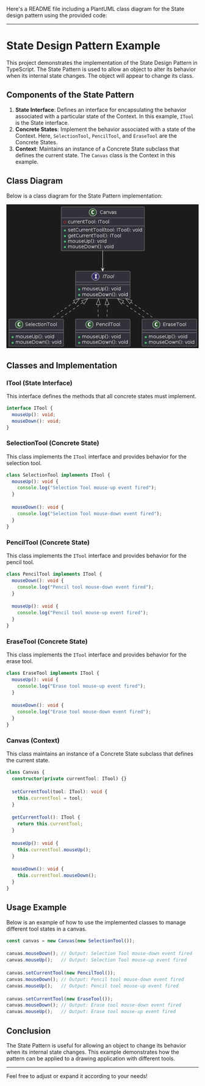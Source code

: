 Here's a README file including a PlantUML class diagram for the State design pattern using the provided code:

---

# State Design Pattern Example

This project demonstrates the implementation of the State Design Pattern in TypeScript. The State Pattern is used to allow an object to alter its behavior when its internal state changes. The object will appear to change its class.

## Components of the State Pattern

1. **State Interface**: Defines an interface for encapsulating the behavior associated with a particular state of the Context. In this example, `ITool` is the State interface.
2. **Concrete States**: Implement the behavior associated with a state of the Context. Here, `SelectionTool`, `PencilTool`, and `EraseTool` are the Concrete States.
3. **Context**: Maintains an instance of a Concrete State subclass that defines the current state. The `Canvas` class is the Context in this example.

## Class Diagram

Below is a class diagram for the State Pattern implementation:

![Strategy Pattern Class Diagram](/images/state-pattern.png)

## Classes and Implementation

### ITool (State Interface)

This interface defines the methods that all concrete states must implement.

```typescript
interface ITool {
  mouseUp(): void;
  mouseDown(): void;
}
```

### SelectionTool (Concrete State)

This class implements the `ITool` interface and provides behavior for the selection tool.

```typescript
class SelectionTool implements ITool {
  mouseUp(): void {
    console.log("Selection Tool mouse-up event fired");
  }

  mouseDown(): void {
    console.log("Selection Tool mouse-down event fired");
  }
}
```

### PencilTool (Concrete State)

This class implements the `ITool` interface and provides behavior for the pencil tool.

```typescript
class PencilTool implements ITool {
  mouseDown(): void {
    console.log("Pencil tool mouse-down event fired");
  }

  mouseUp(): void {
    console.log("Pencil tool mouse-up event fired");
  }
}
```

### EraseTool (Concrete State)

This class implements the `ITool` interface and provides behavior for the erase tool.

```typescript
class EraseTool implements ITool {
  mouseUp(): void {
    console.log("Erase tool mouse-up event fired");
  }

  mouseDown(): void {
    console.log("Erase tool mouse-down event fired");
  }
}
```

### Canvas (Context)

This class maintains an instance of a Concrete State subclass that defines the current state.

```typescript
class Canvas {
  constructor(private currentTool: ITool) {}

  setCurrentTool(tool: ITool): void {
    this.currentTool = tool;
  }

  getCurrentTool(): ITool {
    return this.currentTool;
  }

  mouseUp(): void {
    this.currentTool.mouseUp();
  }

  mouseDown(): void {
    this.currentTool.mouseDown();
  }
}
```


## Usage Example

Below is an example of how to use the implemented classes to manage different tool states in a canvas.

```typescript
const canvas = new Canvas(new SelectionTool());

canvas.mouseDown(); // Output: Selection Tool mouse-down event fired
canvas.mouseUp();   // Output: Selection Tool mouse-up event fired

canvas.setCurrentTool(new PencilTool());
canvas.mouseDown(); // Output: Pencil tool mouse-down event fired
canvas.mouseUp();   // Output: Pencil tool mouse-up event fired

canvas.setCurrentTool(new EraseTool());
canvas.mouseDown(); // Output: Erase tool mouse-down event fired
canvas.mouseUp();   // Output: Erase tool mouse-up event fired
```

## Conclusion

The State Pattern is useful for allowing an object to change its behavior when its internal state changes. This example demonstrates how the pattern can be applied to a drawing application with different tools.

---

Feel free to adjust or expand it according to your needs!